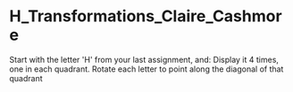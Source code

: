 # H_Transformations_Claire_Cashmore
Start with the letter 'H' from your last assignment, and:  Display it 4 times, one in each quadrant. Rotate each letter to point along the diagonal of that quadrant
